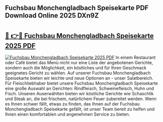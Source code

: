 ## Fuchsbau Monchengladbach Speisekarte PDF Download Online 2025 DXn9Z

# <h2><a href="http://gc8n3e.nevu.top/?p=Fuchsbau+Monchengladbach+Speisekarte">🔗 👉🔴 Fuchsbau Monchengladbach Speisekarte 2025 PDF</a></h2>

[![Fuchsbau Monchengladbach Speisekarte 2025 PDF](https://i.imgur.com/dBaPXMq.png)](http://gc8n3e.nevu.top/?p=Fuchsbau+Monchengladbach+Speisekarte)
In einem Restaurant oder Café bietet das Menü nicht nur eine Liste der angebotenen Gerichte, sondern auch die Möglichkeit, ein köstliches und für Ihren Geschmack geeignetes Gericht zu wählen. Auf unserer Fuchsbau Monchengladbach Speisekarte bieten wir leichte und neue Optionen an - unser Salatbereich. Für Fleischliebhaber bietet unsere Fuchsbau Monchengladbach Speisekarte eine große Auswahl an Gerichten: Rindfleisch, Schweinefleisch, Huhn und Fisch. Unseren Auserwählten bieten wir köstliche Gerichte wie Schaschlik und Steak an, die bei frischem, natürlichem Feuer zubereitet werden. Wenn es Ihnen schwer fällt, etwas zu finden, das Ihnen auf der Fuchsbau Monchengladbach Speisekarte gefällt, ist unser Team bereit zu helfen und Ihnen einen komfortablen und angenehmen Service zu bieten.
